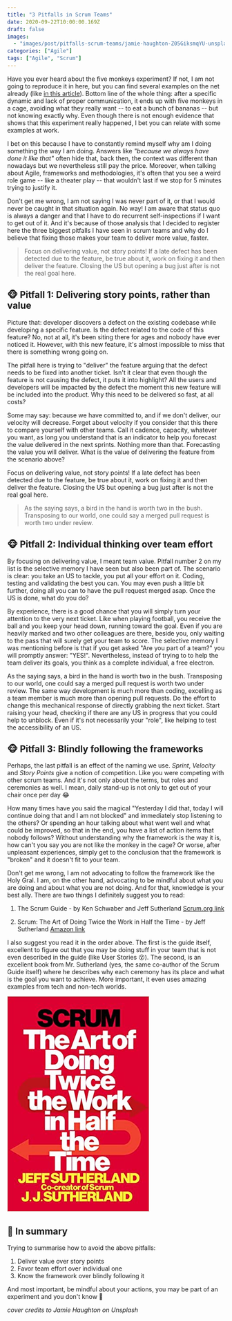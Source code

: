 ```yaml
---
title: "3 Pitfalls in Scrum Teams"
date: 2020-09-22T10:00:00.169Z
draft: false
images:
  - "images/post/pitfalls-scrum-teams/jamie-haughton-Z05GiksmqYU-unsplash.jpg"
categories: ["Agile"]
tags: ["Agile", "Scrum"]
---
```


Have you ever heard about the five monkeys experiment? If not, I am not going to reproduce it in here, but you can find several examples on the net already (like [in this article](https://www.linkedin.com/pulse/five-monkeys-experiment-john-stepper/)). Bottom line of the whole thing: after a specific dynamic and lack of proper communication, it ends up with five monkeys in a cage, avoiding what they really want -- to eat a bunch of bananas -- but not knowing exactly why. Even though there is not enough evidence that shows that this experiment really happened, I bet you can relate with some examples at work.

I bet on this because I have to constantly remind myself why am I doing something the way I am doing. Answers like _"because we always have done it like that"_ often hide that, back then, the context was different than nowadays but we nevertheless still pay the price. Moreover, when talking about Agile, frameworks and methodologies, it's often that you see a weird role game -- like a theater play -- that wouldn't last if we stop for 5 minutes trying to justify it.

Don't get me wrong, I am not saying I was never part of it, or that I would never be caught in that situation again. No way! I am aware that status quo is always a danger and that I have to do recurrent self-inspections if I want to get out of it. And it's because of those analysis that I decided to register here the three biggest pitfalls I have seen in scrum teams and why do I believe that fixing those makes your team to deliver more value, faster.

> Focus on delivering value, not story points! If a late defect has been detected due to the feature, be true about it, work on fixing it and then deliver the feature. Closing the US but opening a bug just after is not the real goal here.

## 🐵 Pitfall 1: Delivering story points, rather than value

Picture that: developer discovers a defect on the existing codebase while developing a specific feature. Is the defect related to the code of this feature? No, not at all, it's been siting there for ages and nobody have ever noticed it. However, with this new feature, it's almost impossible to miss that there is something wrong going on.

The pitfall here is trying to "deliver" the feature arguing that the defect needs to be fixed into another ticket. Isn't it clear that even though the feature is not causing the defect, it puts it into highlight? All the users and developers will be impacted by the defect the moment this new feature will be included into the product. Why this need to be delivered so fast, at all costs?

Some may say: because we have committed to, and if we don't deliver, our velocity will decrease. Forget about velocity if you consider that this there to compare yourself with other teams. Call it cadence, capacity, whatever you want, as long you understand that is an indicator to help you forecast the value delivered in the next sprints. Nothing more than that. Forecasting the value you will deliver. What is the value of delivering the feature from the scenario above?

Focus on delivering value, not story points! If a late defect has been detected due to the feature, be true about it, work on fixing it and then deliver the feature. Closing the US but opening a bug just after is not the real goal here.

> As the saying says, a bird in the hand is worth two in the bush. Transposing to our world, one could say a merged pull request is worth two under review.

## 🐵 Pitfall 2: Individual thinking over team effort

By focusing on delivering value, I meant team value. Pitfall number 2 on my list is the selective memory I have seen but also been part of. The scenario is clear: you take an US to tackle, you put all your effort on it. Coding, testing and validating the best you can. You may even push a little bit further, doing all you can to have the pull request merged asap. Once the US is done, what do you do?

By experience, there is a good chance that you will simply turn your attention to the very next ticket. Like when playing football, you receive the ball and you keep your head down, running toward the goal. Even if you are heavily marked and two other colleagues are there, beside you, only waiting to the pass that will surely get your team to score. The selective memory I was mentioning before is that if you get asked "Are you part of a team?" you will promptly answer: "YES!". Nevertheless, instead of trying to to help the team deliver its goals, you think as a complete individual, a free electron.

As the saying says, a bird in the hand is worth two in the bush. Transposing to our world, one could say a merged pull request is worth two under review. The same way development is much more than coding, excelling as a team member is much more than opening pull requests. Do the effort to change this mechanical response of directly grabbing the next ticket. Start raising your head, checking if there are any US in progress that you could help to unblock. Even if it's not necessarily your "role", like helping to test the accessibility of an US.

## 🐵 Pitfall 3: Blindly following the frameworks

Perhaps, the last pitfall is an effect of the naming we use. _Sprint_, _Velocity_ and _Story Points_ give a notion of competition. Like you were competing with other scrum teams. And it's not only about the terms, but roles and ceremonies as well. I mean, daily stand-up is not only to get out of your chair once per day 😂

How many times have you said the magical "Yesterday I did that, today I will continue doing that and I am not blocked" and immediately stop listening to the others? Or spending an hour talking about what went well and what could be improved, so that in the end, you have a list of action items that nobody follows? Without understanding why the framework is the way it is, how can't you say you are not like the monkey in the cage? Or worse, after unpleasant experiences, simply get to the conclusion that the framework is "broken" and it doesn't fit to your team.

Don't get me wrong, I am not advocating to follow the framework like the Holy Gral. I am, on the other hand, advocating to be mindful about what you are doing and about what you are not doing. And for that, knowledge is your best ally. There are two things I definitely suggest you to read:

1. The Scrum Guide - by Ken Schwaber and Jeff Sutherland [Scrum.org link](https://www.scrum.org/resources/scrum-guide)

2. Scrum: The Art of Doing Twice the Work in Half the Time - by Jeff Sutherland [Amazon link](https://www.amazon.com/Scrum-Doing-Twice-Work-Half/dp/038534645X/ref=asc_df_038534645X/?tag=googshopde-21&linkCode=df0&hvadid=310779890634&hvpos=&hvnetw=g&hvrand=2883196745029858640&hvpone=&hvptwo=&hvqmt=&hvdev=c&hvdvcmdl=&hvlocint=&hvlocphy=9044410&hvtargid=pla-432324015266&psc=1&th=1&psc=1&tag=&ref=&adgrpid=70301320708&hvpone=&hvptwo=&hvadid=310779890634&hvpos=&hvnetw=g&hvrand=2883196745029858640&hvqmt=&hvdev=c&hvdvcmdl=&hvlocint=&hvlocphy=9044410&hvtargid=pla-432324015266)

I also suggest you read it in the order above. The first is the guide itself, excellent to figure out that you may be doing stuff in your team that is not even described in the guide (like User Stories 😮). The second, is an excellent book from Mr. Sutherland (yes, the same co-author of the Scrum Guide itself) where he describes why each ceremony has its place and what is the goal you want to achieve. More important, it even uses amazing examples from tech and non-tech worlds.

![Scrum: The Art of Doing Twice the Work in Half the Time](scrum-book.jpg)

## 🍌 In summary

Trying to summarise how to avoid the above pitfalls:

1. Deliver value over story points
2. Favor team effort over individual one
3. Know the framework over blindly following it

And most important, be mindful about your actions, you may be part of an experiment and you don't know 🙈

_cover credits to Jamie Haughton on Unsplash_
